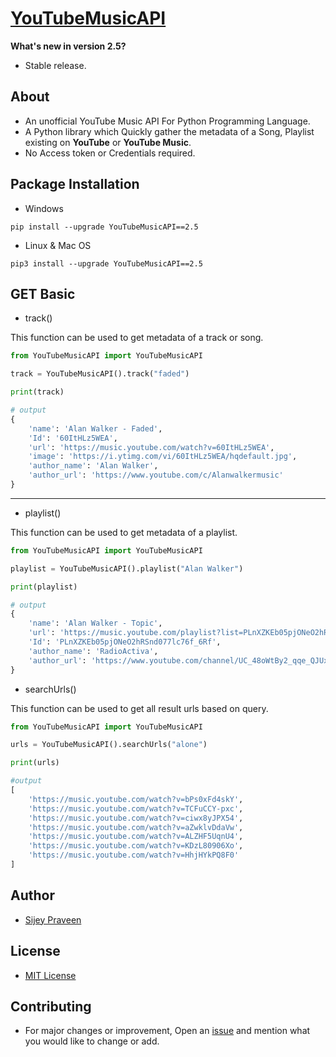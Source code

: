 # [YouTubeMusicAPI](https://pypi.org/project/YouTubeMusicAPI/)

**What's new  in version 2.5?**

- Stable release.

## About
- An unofficial YouTube Music API For Python Programming Language.<br>
- A Python library which Quickly gather the metadata of a Song, Playlist existing on **YouTube** or **YouTube Music**.
- No Access token or Credentials required.

## Package Installation
- Windows

`pip install --upgrade YouTubeMusicAPI==2.5`

- Linux & Mac OS

`pip3 install --upgrade YouTubeMusicAPI==2.5`

## GET Basic 

- track()

This function can be used to get metadata of a track or song.

```python
from YouTubeMusicAPI import YouTubeMusicAPI

track = YouTubeMusicAPI().track("faded")

print(track)

# output
{
    'name': 'Alan Walker - Faded',
    'Id': '60ItHLz5WEA',
    'url': 'https://music.youtube.com/watch?v=60ItHLz5WEA',
    'image': 'https://i.ytimg.com/vi/60ItHLz5WEA/hqdefault.jpg',
    'author_name': 'Alan Walker',
    'author_url': 'https://www.youtube.com/c/Alanwalkermusic'
}
```

<hr>

- playlist()

This function can be used to get metadata of a playlist.

```python
from YouTubeMusicAPI import YouTubeMusicAPI

playlist = YouTubeMusicAPI().playlist("Alan Walker")

print(playlist)

# output
{
    'name': 'Alan Walker - Topic',
    'url': 'https://music.youtube.com/playlist?list=PLnXZKEb05pjONeO2hRSnd077lc76f_6Rf',
    'Id': 'PLnXZKEb05pjONeO2hRSnd077lc76f_6Rf',
    'author_name': 'RadioActiva',
    'author_url': 'https://www.youtube.com/channel/UC_48oWtBy2_qqe_QJUxROlA'
}
```

- searchUrls()

This function can be used to get all result urls based on query.

```python
from YouTubeMusicAPI import YouTubeMusicAPI

urls = YouTubeMusicAPI().searchUrls("alone")

print(urls)

#output
[
    'https://music.youtube.com/watch?v=bPs0xFd4skY',
    'https://music.youtube.com/watch?v=TCFuCCY-pxc',
    'https://music.youtube.com/watch?v=ciwx8yJPX54',
    'https://music.youtube.com/watch?v=aZwklvDdaVw',
    'https://music.youtube.com/watch?v=ALZHF5UqnU4',
    'https://music.youtube.com/watch?v=KDzL80906Xo',
    'https://music.youtube.com/watch?v=HhjHYkPQ8F0'
]
```

## Author
- [Sijey Praveen](https://github.com/sijey-praveen/)

## License
- [MIT License](https://mit-license.org/)

## Contributing
- For major changes or improvement, Open an <a href="https://github.com/sijey-praveen/YouTube-Music-API/issues">issue</a> and mention what you would like to change or add. 

